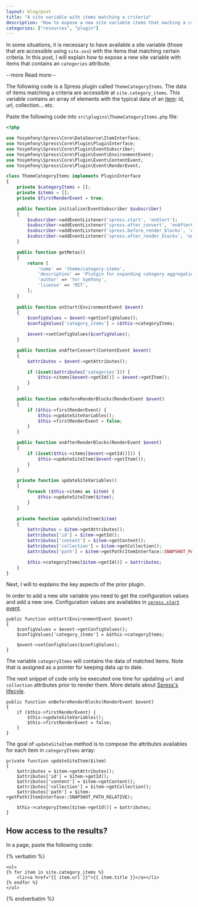 ```yaml
---
layout: blog/post
title: "A site variable with items matching a criteria"
description: "How to expose a new site variable items that maching a criteria"
categories: ["resources", "plugin"]
---
```

In some situations, it is necessary to have available a site variable (those that are accessible using `site.xxx`)
with the items that matching certain criteria. In this post, I will explain how to expose a new site variable with
items that contains an `categories` attribute.

--more Read more--

The following code is a Spress plugin called `ThemeCategoryItems`. The data of items matching
a criteria are accessible at `site.category_items`. This variable contains an array of elements
with the typical data of an [item](/docs/variables#page-variables): id, url, collection... etc.

Paste the following code into `src\plugins\ThemeCategoryItems.php` file:

```php
<?php

use Yosymfony\Spress\Core\DataSource\ItemInterface;
use Yosymfony\Spress\Core\Plugin\PluginInterface;
use Yosymfony\Spress\Core\Plugin\EventSubscriber;
use Yosymfony\Spress\Core\Plugin\Event\EnvironmentEvent;
use Yosymfony\Spress\Core\Plugin\Event\ContentEvent;
use Yosymfony\Spress\Core\Plugin\Event\RenderEvent;

class ThemeCategoryItems implements PluginInterface
{
    private $categoryItems = [];
    private $items = [];
    private $firstRenderEvent = true;

    public function initialize(EventSubscriber $subscriber)
    {
        $subscriber->addEventListener('spress.start', 'onStart');
        $subscriber->addEventListener('spress.after_convert', 'onAfterConvert');
        $subscriber->addEventListener('spress.before_render_blocks', 'onBeforeRenderBlocks');
        $subscriber->addEventListener('spress.after_render_blocks', 'onAfterRenderBlocks');
    }

    public function getMetas()
    {
        return [
            'name' => 'theme/category-items',
            'description' => 'Plutgin for expanding category aggregation',
            'author' => 'Yo! Symfony',
            'license' => 'MIT',
        ];
    }
    
    public function onStart(EnvironmentEvent $event)
    {
        $configValues = $event->getConfigValues();
        $configValues['category_items'] = &$this->categoryItems;

        $event->setConfigValues($configValues);
    }

    public function onAfterConvert(ContentEvent $event)
    {
        $attributes = $event->getAttributes();

        if (isset($attributes['categories'])) {
            $this->items[$event->getId()] = $event->getItem();
        }
    }

    public function onBeforeRenderBlocks(RenderEvent $event)
    {
        if ($this->firstRenderEvent) {
            $this->updateSiteVariables();
            $this->firstRenderEvent = false;
        }
    }

    public function onAfterRenderBlocks(RenderEvent $event)
    {
        if (isset($this->items[$event->getId()])) {
            $this->updateSiteItem($event->getItem());
        }
    }

    private function updateSiteVariables()
    {
        foreach ($this->items as $item) {
            $this->updateSiteItem($item);
        }
    }

    private function updateSiteItem($item)
    {
        $attributes = $item->getAttributes();
        $attributes['id'] = $item->getId();
        $attributes['content'] = $item->getContent();
        $attributes['collection'] = $item->getCollection();
        $attributes['path'] = $item->getPath(ItemInterface::SNAPSHOT_PATH_RELATIVE);

        $this->categoryItems[$item->getId()] = $attributes;
    }
}
```

Next, I will to explains the key aspects of the prior plugin.

In order to add a new site variable you need to get the configuration values and add a new one.
Configuration values are availables in [`spress.start` event](/docs/developers/events-list).

```
public function onStart(EnvironmentEvent $event)
{
    $configValues = $event->getConfigValues();
    $configValues['category_items'] = &$this->categoryItems;

    $event->setConfigValues($configValues);
}
```

The variable `categoryItems` will contains the data of matched items. Note that is assigned as a pointer for
keeping data up to date.

The next snippet of code only be executed one time for updating `url` and `collection` attributes prior to render them.
More details about [Spress's lifecyle](/docs/developers/spress-lifecycle).

```
public function onBeforeRenderBlocks(RenderEvent $event)
{
    if ($this->firstRenderEvent) {
        $this->updateSiteVariables();
        $this->firstRenderEvent = false;
    }
}
```

The goal of `updateSiteItem` method is to compose the attributes availables
for each item in `categoryItems` array:

```
private function updateSiteItem($item)
{
    $attributes = $item->getAttributes();
    $attributes['id'] = $item->getId();
    $attributes['content'] = $item->getContent();
    $attributes['collection'] = $item->getCollection();
    $attributes['path'] = $item->getPath(ItemInterface::SNAPSHOT_PATH_RELATIVE);

    $this->categoryItems[$item->getId()] = $attributes;
}
```

## How access to the results?

In a page, paste the following code:

{% verbatim %}
```twig
<ul>
{% for item in site.category_items %}
    <li><a href="{{ item.url }}">{{ item.title }}</a></li>
{% endfor %}
</ul>
```
{% endverbatim %}
